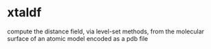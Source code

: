 # xtaldf
compute the distance field, via level-set methods,  from the molecular surface of an  atomic model encoded as a pdb file
